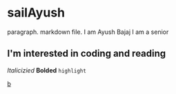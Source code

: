 # sailAyush

paragraph. 
markdown file. I am Ayush Bajaj
I am a senior

## I'm interested in coding and reading

*Italicizied*
**Bolded**
`highlight`

[b]([url](https://ayushbajaj1.github.io/sailAyush/))

